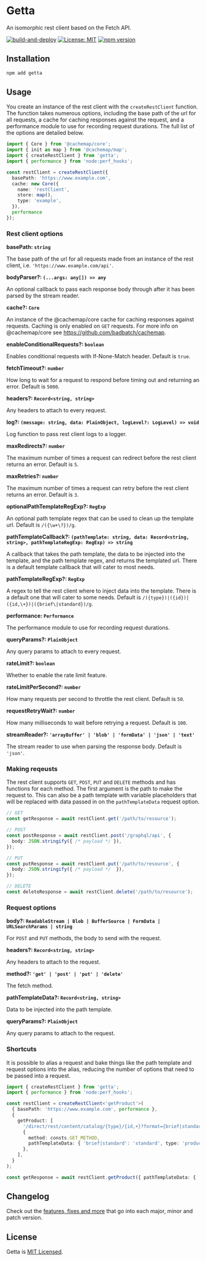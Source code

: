 # Getta

An isomorphic rest client based on the Fetch API.

[![build-and-deploy](https://github.com/badbatch/getta/actions/workflows/build-and-deploy.yml/badge.svg)](https://github.com/badbatch/getta/actions/workflows/build-and-deploy.yml)
[![License: MIT](https://img.shields.io/badge/License-MIT-yellow.svg)](LICENSE)
[![npm version](https://badge.fury.io/js/getta.svg)](https://badge.fury.io/js/getta)

## Installation

```bash
npm add getta
```

## Usage

You create an instance of the rest client with the `createRestClient` function. The function takes numerous options, including the base path of the url for all requests, a cache for caching responses against the request, and a performance module to use for recording request durations. The full list of the options are detailed below.

```typescript
import { Core } from '@cachemap/core';
import { init as map } from '@cachemap/map';
import { createRestClient } from 'getta';
import { performance } from 'node:perf_hooks';

const restClient = createRestClient({
  basePath: 'https://www.example.com',
  cache: new Core({
    name: 'restClient',
    store: map(),
    type: 'example',
  }),
  performance
});
```

### Rest client options

**basePath: `string`**

The base path of the url for all requests made from an instance of the rest client, i.e. `'https://www.example.com/api'`.

**bodyParser?: `(...args: any[]) => any`**

An optional callback to pass each response body through after it has been parsed by the stream reader.

**cache?: `Core`**

An instance of the @cachemap/core cache for caching responses against requests. Caching is only enabled on `GET` requests. For more info on @cachemap/core see <https://github.com/badbatch/cachemap>.

**enableConditionalRequests?: `boolean`**

Enables conditional requests with If-None-Match header. Default is `true`.

**fetchTimeout?: `number`**

How long to wait for a request to respond before timing out and returning an error. Default is `5000`.

**headers?: `Record<string, string>`**

Any headers to attach to every request.

**log?: `(message: string, data: PlainObject, logLevel?: LogLevel) => void`**

Log function to pass rest client logs to a logger.

**maxRedirects?: `number`**

The maximum number of times a request can redirect before the rest client returns an error. Default is `5`.

**maxRetries?: `number`**

The maximum number of times a request can retry before the rest client returns an error. Default is `3`.

**optionalPathTemplateRegExp?: `RegExp`**

An optional path template regex that can be used to clean up the template url. Default is `/({\w+\?})/g`.

**pathTemplateCallback?: `(pathTemplate: string, data: Record<string, string>, pathTemplateRegExp: RegExp) => string`**

A callback that takes the path template, the data to be injected into the template, and the path template regex, and returns the templated url. There is a default template callback that will cater to most needs.

**pathTemplateRegExp?: `RegExp`**

A regex to tell the rest client where to inject data into the template. There is a default one that will cater to some needs. Default is `/({type})|({id})|({id,\+})|({brief\|standard})/g`.

**performance: `Performance`**

The performance module to use for recording request durations.

**queryParams?: `PlainObject`**

Any query params to attach to every request.

**rateLimit?: `boolean`**

Whether to enable the rate limit feature.

**rateLimitPerSecond?: `number`**

How many requests per second to throttle the rest client. Default is `50`.

**requestRetryWait?: `number`**

How many milliseconds to wait before retrying a request. Default is `100`.

**streamReader?: `'arrayBuffer' | 'blob' | 'formData' | 'json' | 'text'`**

The stream reader to use when parsing the response body. Default is `'json'`.

### Making reqeusts

The rest client supports `GET`, `POST`, `PUT` and `DELETE` methods and has functions for each method. The first argument is the path to make the request to. This can also be a path template with variable placeholders that will be replaced with data passed in on the `pathTemplateData` request option.

```typescript
// GET
const getResponse = await restClient.get('/path/to/resource');

// POST
const postResponse = await restClient.post('/graphql/api', {
  body: JSON.stringify({ /* payload */ }),
});

// PUT
const putResponse = await restClient.put('/path/to/resource', {
  body: JSON.stringify({ /* payload */  }),
});

// DELETE
const deleteResponse = await restClient.delete('/path/to/resource');
```

### Request options

**body?: `ReadableStream | Blob | BufferSource | FormData | URLSearchParams | string`**

For `POST` and `PUT` methods, the body to send with the request.

**headers?: `Record<string, string>`**

Any headers to attach to the request.

**method?: `'get' | 'post' | 'put' | 'delete'`**

The fetch method.

**pathTemplateData?: `Record<string, string>`**

Data to be injected into the path template.

**queryParams?: `PlainObject`**

Any query params to attach to the request.

### Shortcuts

It is possible to alias a request and bake things like the path template and request options into the alias, reducing the number of options that need to be passed into a request.

```typescript
import { createRestClient } from 'getta';
import { performance } from 'node:perf_hooks';

const restClient = createRestClient<'getProduct'>(
  { basePath: 'https://www.example.com', performance },
  {
    getProduct: [
      '/direct/rest/content/catalog/{type}/{id,+}?format={brief|standard}'
      {
        method: consts.GET_METHOD,
        pathTemplateData: { 'brief|standard': 'standard', type: 'product' },
      },
    ],
  }
);

const getResponse = await restClient.getProduct({ pathTemplateData: { 'id,+': '136-7317' } });
```

## Changelog

Check out the [features, fixes and more](CHANGELOG.md) that go into each major, minor and patch version.

## License

Getta is [MIT Licensed](LICENSE).
